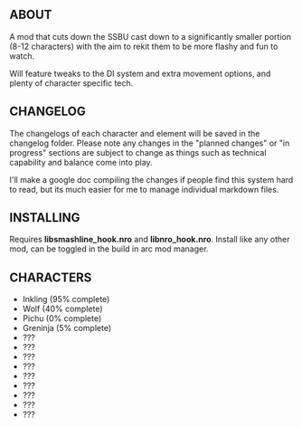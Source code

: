 ## ABOUT

A mod that cuts down the SSBU cast down to a significantly smaller portion (8-12 characters) with the aim to rekit them to be more flashy and fun to watch.

Will feature tweaks to the DI system and extra movement options, and plenty of character specific tech.

## CHANGELOG

The changelogs of each character and element will be saved in the changelog folder. Please note any changes in the "planned changes" or "in progress" sections are subject to change as things such as technical capability and balance come into play. 

I'll make a google doc compiling the changes if people find this system hard to read, but its much easier for me to manage individual markdown files.

## INSTALLING

Requires **libsmashline_hook.nro** and **libnro_hook.nro**. Install like any other mod, can be toggled in the build in arc mod manager.

## CHARACTERS

- Inkling (95% complete)
- Wolf (40% complete)
- Pichu (0% complete)
- Greninja (5% complete)
- ???
- ???
- ???
- ???
- ???
- ???
- ???
- ???
- ???
